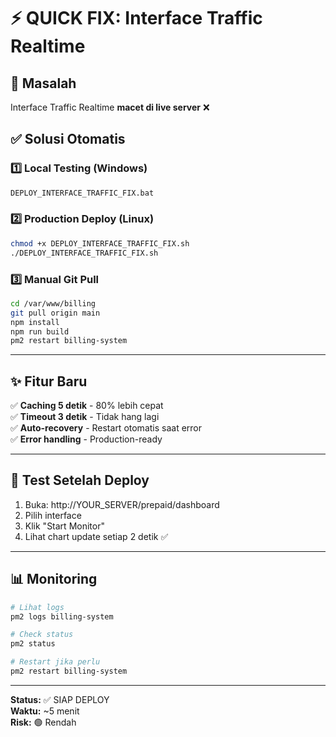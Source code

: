 # ⚡ QUICK FIX: Interface Traffic Realtime

## 🎯 Masalah
Interface Traffic Realtime **macet di live server** ❌

## ✅ Solusi Otomatis

### 1️⃣ Local Testing (Windows)
```bash
DEPLOY_INTERFACE_TRAFFIC_FIX.bat
```

### 2️⃣ Production Deploy (Linux)
```bash
chmod +x DEPLOY_INTERFACE_TRAFFIC_FIX.sh
./DEPLOY_INTERFACE_TRAFFIC_FIX.sh
```

### 3️⃣ Manual Git Pull
```bash
cd /var/www/billing
git pull origin main
npm install
npm run build
pm2 restart billing-system
```

---

## ✨ Fitur Baru

✅ **Caching 5 detik** - 80% lebih cepat  
✅ **Timeout 3 detik** - Tidak hang lagi  
✅ **Auto-recovery** - Restart otomatis saat error  
✅ **Error handling** - Production-ready  

---

## 🧪 Test Setelah Deploy

1. Buka: http://YOUR_SERVER/prepaid/dashboard
2. Pilih interface
3. Klik "Start Monitor"
4. Lihat chart update setiap 2 detik ✅

---

## 📊 Monitoring

```bash
# Lihat logs
pm2 logs billing-system

# Check status
pm2 status

# Restart jika perlu
pm2 restart billing-system
```

---

**Status:** ✅ SIAP DEPLOY  
**Waktu:** ~5 menit  
**Risk:** 🟢 Rendah  

